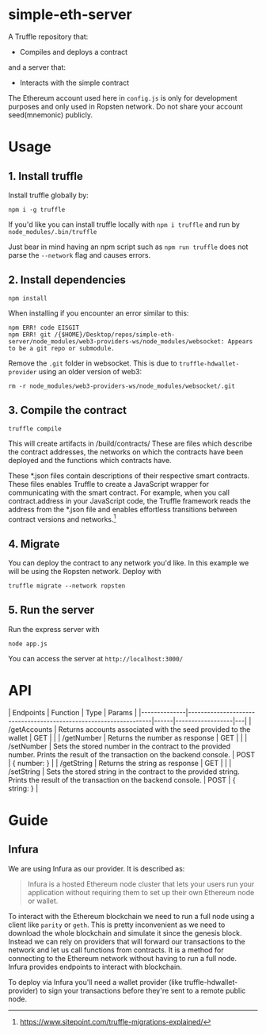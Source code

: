 # simple-eth-server
A Truffle repository that:
- Compiles and deploys a contract

and a server that:
- Interacts with the simple contract

The Ethereum account used here in `config.js` is only for development purposes and only used in Ropsten network. Do not share your account seed(mnemonic) publicly.

# Usage

## 1. Install truffle
Install truffle globally by:
```
npm i -g truffle
```

If you'd like you can install truffle locally with `npm i truffle` and run by `node_modules/.bin/truffle`

Just bear in mind having an npm script such as `npm run truffle` does not parse the `--network` flag and causes errors.

## 2. Install dependencies
```
npm install
```

When installing if you encounter an error similar to this:
```
npm ERR! code EISGIT
npm ERR! git /{$HOME}/Desktop/repos/simple-eth-server/node_modules/web3-providers-ws/node_modules/websocket: Appears to be a git repo or submodule.
```
Remove the `.git` folder in websocket. This is due to `truffle-hdwallet-provider` using an older version of web3:
```
rm -r node_modules/web3-providers-ws/node_modules/websocket/.git
```

## 3. Compile the contract
```
truffle compile
```

This will create artifacts in /build/contracts/
These are files which describe the contract addresses, the networks on which the contracts have been deployed and the functions which contracts have.

These *.json files contain descriptions of their respective smart contracts. These files enables Truffle to create a JavaScript wrapper for communicating with the smart contract. For example, when you call contract.address in your JavaScript code, the Truffle framework reads the address from the *.json file and enables effortless transitions between contract versions and networks.[^1]

## 4. Migrate

You can deploy the contract to any network you'd like. In this example we will be using the Ropsten network.
Deploy with
```
truffle migrate --network ropsten
```

## 5. Run the server
Run the express server with
```
node app.js
```

You can access the server at `http://localhost:3000/`


# API

| Endpoints | Function | Type | Params |
|--------------|------------------------------------------------------------------|------|------------------|---|
| /getAccounts | Returns accounts associated with the seed provided to the wallet | GET |  |
| /getNumber | Returns the number as response | GET |  |
| /setNumber | Sets the stored number in the contract to the provided number. Prints the result of the transaction on the backend console. | POST | { number: <uint> } |
| /getString | Returns the string as response | GET |  |
| /setString | Sets the stored string in the contract to the provided string. Prints the result of the transaction on the backend console. | POST | { string: <string> } |

[^1]: https://www.sitepoint.com/truffle-migrations-explained/

# Guide

## Infura
We are using Infura as our provider. It is described as:
> Infura is a hosted Ethereum node cluster that lets your users run your application without requiring them to set up their own Ethereum node or wallet.

To interact with the Ethereum blockchain we need to run a full node using a client like `parity` or `geth`. This is pretty inconvenient as we need to download the whole blockchain and simulate it since the genesis block. Instead we can rely on providers that will forward our transactions to the network and let us call functions from contracts. It is a method for connecting to the Ethereum network without having to run a full node. Infura provides endpoints to interact with blockchain.

To deploy via Infura you'll need a wallet provider (like truffle-hdwallet-provider) to sign your transactions before they're sent to a remote public node. 